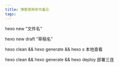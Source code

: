 ```yaml
---
title: 博客使用命令备忘
tags:
---
```


hexo new “文件名“

hexo new draft “草稿名”

hexo clean && hexo generate && hexo s 本地查看

hexo clean && hexo generate && hexo deploy 部署三连